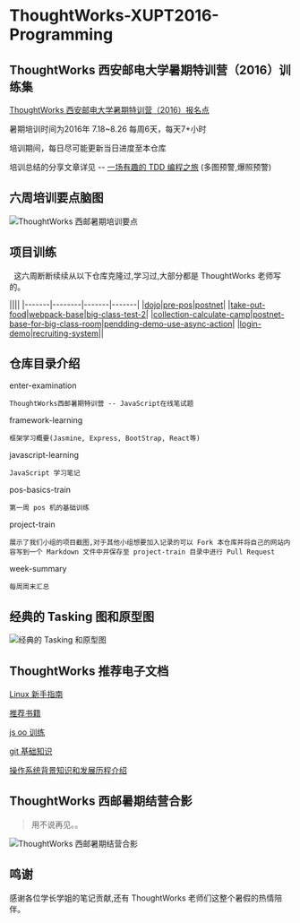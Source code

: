 # ThoughtWorks-XUPT2016-Programming

## ThoughtWorks 西安邮电大学暑期特训营（2016）训练集

[ThoughtWorks 西安邮电大学暑期特训营（2016）报名点](https://jinshuju.net/f/rHT9Fo)

暑期培训时间为2016年 7.18~8.26 每周6天，每天7+小时

培训期间，每日尽可能更新当日进度至本仓库

培训总结的分享文章详见 -- [一场有趣的 TDD 编程之旅]() (多图预警,爆照预警)

## 六周培训要点脑图

![ThoughtWorks 西邮暑期培训要点](http://ocimfi0gc.bkt.clouddn.com/ThoughtWorks%20%E8%A5%BF%E9%82%AE%E6%9A%91%E6%9C%9F%E5%9F%B9%E8%AE%AD%E8%A6%81%E7%82%B9.png)

## 项目训练

  这六周断断续续从以下仓库克隆过,学习过,大部分都是 ThoughtWorks 老师写的。

||||
|-------|--------|-------|-------|
|[dojo](https://github.com/hkliya/dojo)|[pre-pos](https://github.com/twa-camp/pre-pos)|[postnet](https://github.com/linwenjun/postnet)|
|[take-out-food](https://github.com/freewind/take-out-food)|[webpack-base](https://github.com/react-redux-practise/webpack-base)|[big-class-test-2](https://github.com/twa-camp-2016/big-class-test-2)|
|[collection-calculate-camp](https://github.com/iamcoach/collection-calculate-camp)|[postnet-base-for-big-class-room](https://github.com/twa-camp-2016/postnet-base-for-big-classroom)|[pendding-demo-use-async-action](https://github.com/react-redux-practise/pendding-demo-use-async-action)|
|[login-demo](https://github.com/react-redux-practise/login-demo)|[recruiting-system](https://github.com/thoughtworks-academy/recruiting-system)||

## 仓库目录介绍

enter-examination

    ThoughtWorks西邮暑期特训营 -- JavaScript在线笔试题

framework-learning

    框架学习概要(Jasmine, Express, BootStrap, React等)

javascript-learning

    JavaScript 学习笔记

pos-basics-train

    第一周 pos 机的基础训练

project-train

    展示了我们小组的项目截图,对于其他小组想要加入记录的可以 Fork 本仓库并将自己的网站内容写到一个 Markdown 文件中并保存至 project-train 目录中进行 Pull Request

week-summary

    每周周末汇总

## 经典的 Tasking 图和原型图
![经典的 Tasking 和原型图](http://ocimfi0gc.bkt.clouddn.com/%E5%9C%A8%E7%BA%BF%E9%82%AE%E7%BC%96%E8%BD%AC%E7%BC%96%E7%A0%81.png)

## ThoughtWorks 推荐电子文档

[Linux 新手指南](http://thoughtworks-academy.github.io/linux-guide/zh-hans/)

[推荐书籍](https://github.com/iamcoach/books)

[js oo 训练](https://github.com/iamcoach/oo-basic-step-by-step)

[git 基础知识](https://github.com/iamcoach/git)

[操作系统背景知识和发展历程介绍](https://github.com/iamcoach/os-intro)

## ThoughtWorks 西邮暑期结营合影

> 用不说再见。。

![ThoughtWorks 西邮暑期结营合影](http://ocimfi0gc.bkt.clouddn.com/ThoughtWorks%20%E8%A5%BF%E9%82%AE%E6%9A%91%E6%9C%9F%E7%BB%93%E8%90%A5%E5%90%88%E5%BD%B1.jpeg)

## 鸣谢

感谢各位学长学姐的笔记贡献,还有 ThoughtWorks 老师们这整个暑假的热情陪伴。
